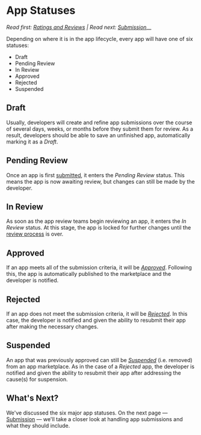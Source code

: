 # App Statuses

_Read first:_ [_Ratings and Reviews_](https://blueprint.openchannel.io/marketplace/ratings-reviews/) _| Read next:_ [_Submission_](http://blueprint.openchannel.io/management/submission/)__

Depending on where it is in the app lifecycle, every app will have one of six statuses:

* Draft
* Pending Review
* In Review
* Approved
* Rejected
* Suspended

## Draft

Usually, developers will create and refine app submissions over the course of several days, weeks, or months before they submit them for review. As a result, developers should be able to save an unfinished app, automatically marking it as a _Draft_.

## Pending Review

Once an app is first [submitted](http://blueprint.openchannel.io/management/submission/), it enters the _Pending Review_ status. This means the app is now awaiting review, but changes can still be made by the developer.

## In Review

As soon as the app review teams begin reviewing an app, it enters the _In Review_ status. At this stage, the app is locked for further changes until the [review process](http://blueprint.openchannel.io/management/review/) is over.

## Approved

If an app meets all of the submission criteria, it will be [_Approved_](https://blueprint.openchannel.io/management/approval-rejection/). Following this, the app is automatically published to the marketplace and the developer is notified.

## Rejected

If an app does not meet the submission criteria, it will be [_Rejected_](https://blueprint.openchannel.io/management/approval-rejection/). In this case, the developer is notified and given the ability to resubmit their app after making the necessary changes.

## Suspended

An app that was previously approved can still be [_Suspended_](https://blueprint.openchannel.io/management/approval-rejection/) (i.e. removed) from an app marketplace. As in the case of a _Rejected_ app, the developer is notified and given the ability to resubmit their app after addressing the cause(s) for suspension.

## What's Next?

We've discussed the six major app statuses. On the next page — [Submission](http://blueprint.openchannel.io/management/submission/) — we'll take a closer look at handling app submissions and what they should include.
